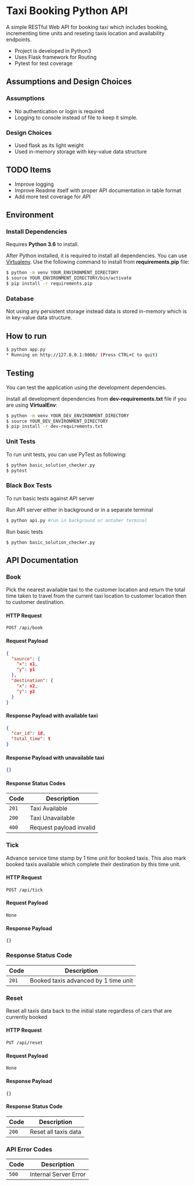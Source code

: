 # Taxi Booking Python API

A simple RESTful Web API for booking taxi which includes booking, incrementing time units and reseting taxis location and availability endpoints.

- Project is developed in Python3
- Uses Flask framework for Routing
- Pytest for test coverage

## Assumptions and Design Choices

### Assumptions

- No authentication or login is required
- Logging to console instead of file to keep it simple.

### Design Choices

- Used flask as its light weight
- Used in-memory storage with key-value data structure

## TODO Items

- Improve logging
- Improve Readme itself with proper API documentation in table format
- Add more test coverage for API

## Environment
### Install Dependencies

Requires **Python 3.6** to install.

After Python installed, it is required to install all dependencies. You can use [Virtualenv](https://virtualenv.pypa.io/en/stable/). Use the following command to install from **requirements.pip** file:

```bash
$ python -m venv YOUR_ENVIRONMENT_DIRECTORY
$ source YOUR_ENVIRONMENT_DIRECTORY/bin/activate
$ pip install -r requirements.pip
```
### Database
Not using any persistent storage instead data is stored in-memory which is in key-value data structure.

## How to run

```bash
$ python app.py
* Running on http://127.0.0.1:8080/ (Press CTRL+C to quit)
```

## Testing

You can test the application using the development dependencies.

Install all development dependencies from **dev-requirements.txt** file if you are using **VirtualEnv**:

```bash
$ python -m venv YOUR_DEV_ENVIRONMENT_DIRECTORY
$ source YOUR_DEV_ENVIRONMENT_DIRECTORY
$ pip install -r dev-requirements.txt
```

### Unit Tests

To run unit tests, you can use PyTest as following:
```bash
$ python basic_solution_checker.py
$ pytest
```
### Black Box Tests
To run basic tests against API server

Run API server either in background or in a separate terminal

```bash
$ python api.py #run in background or antoher terminal
```

Run basic tests
```basah
$ python basic_solution_checker.py
```  

## API Documentation

### Book
Pick the nearest available taxi to the customer location and return the total time taken to travel from the current taxi location to customer location then to customer destination.
#### HTTP Request
`POST /api/book`
#### Request Payload
```json
{
  "source": {
    "x": x1,
    "y": y1
  },
  "destination": {
    "x": x2,
    "y": y2
  }
}
```
#### Response Payload with available taxi
```json
{
  "car_id": id,
  "total_time": t
}
```
#### Response Payload with unavailable taxi
```json
{}
```
#### Response Status Codes
|**Code**|**Description**|
|---|---|
|`201`|Taxi Available|
|`200`|Taxi Unavailable|
|`400`|Request payload invalid|

### Tick
Advance service time stamp by 1 time unit for booked taxis.
This also mark booked taxis available which complete their destination by this time unit. 
#### HTTP Request
`POST /api/tick`
#### Request Payload
`None`
#### Response Payload
`{}`
### Response Status Code
|**Code**|**Description**|
|---|---|
|`201`|Booked taxis advanced by 1 time unit|
### Reset
Reset all taxis data back to the initial state regardless of cars that are currently booked 
#### HTTP Request
`PUT /api/reset`
#### Request Payload
`None`
#### Response Payload
`{}`
#### Response Status Code
|**Code**|**Description**|
|---|---|
|`200`|Reset all taxis data|
### API Error Codes
|**Code**|**Description**|
|---|---|
|`500`|Internal Server Error|
